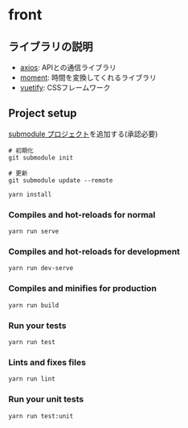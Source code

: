 # front

## ライブラリの説明

- [axios](https://github.com/axios/axios): APIとの通信ライブラリ
- [moment](https://momentjs.com/): 時間を変換してくれるライブラリ
- [vuetify](https://vuetifyjs.com/ja/components/api-explorer): CSSフレームワーク

## Project setup

[submodule プロジェクト](https://github.com/yoshiki-0428/biztoi_openapi)を追加する(承認必要)
```
# 初期化
git submodule init

# 更新
git submodule update --remote
```


```
yarn install
```

### Compiles and hot-reloads for normal
```
yarn run serve
```

### Compiles and hot-reloads for development
```
yarn run dev-serve
```

### Compiles and minifies for production
```
yarn run build
```

### Run your tests
```
yarn run test
```

### Lints and fixes files
```
yarn run lint
```

### Run your unit tests
```
yarn run test:unit
```
